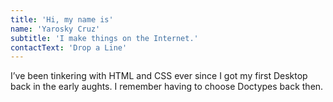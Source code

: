 ```yaml
---
title: 'Hi, my name is'
name: 'Yarosky Cruz'
subtitle: 'I make things on the Internet.'
contactText: 'Drop a Line'
---
```


I’ve been tinkering with HTML and CSS ever since I got my first Desktop back in the early aughts. I remember having to choose Doctypes back then.
